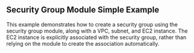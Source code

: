 ## Security Group Module Simple Example

This example demonstrates how to create a security group using the security group module, along with a VPC, subnet, and EC2 instance. The EC2 instance is explicitly associated with the security group, rather than relying on the module to create the association automatically.